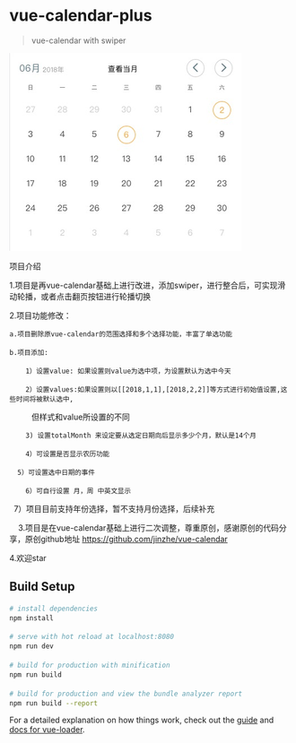 # vue-calendar-plus

> vue-calendar with swiper

![效果图](https://github.com/gaoqiang1112/vue-calendar-plus/blob/master/src/assets/1527147468876.jpg)

项目介绍

1.项目是再vue-calendar基础上进行改进，添加swiper，进行整合后，可实现滑动轮播，或者点击翻页按钮进行轮播切换

2.项目功能修改：

	a.项目删除原vue-calendar的范围选择和多个选择功能，丰富了单选功能
  
	b.项目添加: 
  
	    1）设置value: 如果设置则value为选中项，为设置默认为选中今天
    
	    2）设置values:如果设置则以[[2018,1,1],[2018,2,2]]等方式进行初始值设置,这些时间将被默认选中,
           但样式和value所设置的不同
    
        3) 设置totalMonth 来设定要从选定日期向后显示多少个月，默认是14个月
    
        4）可设置是否显示农历功能
    
      5）可设置选中日期的事件
    
	    6）可自行设置 月，周 中英文显示
    
      7）项目目前支持年份选择，暂不支持月份选择，后续补充
      
    
3.项目是在vue-calendar基础上进行二次调整，尊重原创，感谢原创的代码分享，原创github地址 https://github.com/jinzhe/vue-calendar

4.欢迎star


## Build Setup

``` bash
# install dependencies
npm install

# serve with hot reload at localhost:8080
npm run dev

# build for production with minification
npm run build

# build for production and view the bundle analyzer report
npm run build --report
```

For a detailed explanation on how things work, check out the [guide](http://vuejs-templates.github.io/webpack/) and [docs for vue-loader](http://vuejs.github.io/vue-loader).
